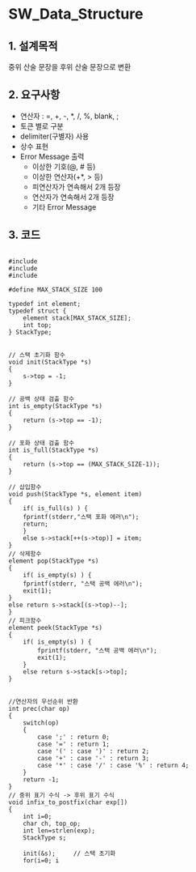 # SW_Data_Structure

## 1. 설계목적
중위 산술 문장을 후위 산술 문장으로 변환

## 2. 요구사항
* 연산자 : =, +, -, *, /, %, blank, ;  
* 토큰 별로 구분  
* delimiter(구별자) 사용   
* 상수 표현  
* Error Message 출력  
  - 이상한 기호(@, # 등)  
  - 이상한 연산자(+*, > 등)  
  - 피연산자가 연속해서 2개 등장  
  - 연산자가 연속해서 2개 등장  
  - 기타 Error Message  
  
## 3. 코드
<pre><code>
#include <stdio.h>
#include <stdlib.h>
#include <string.h>

#define MAX_STACK_SIZE 100

typedef int element;
typedef struct {
	element stack[MAX_STACK_SIZE];
	int top;
} StackType;


// 스택 초기화 함수
void init(StackType *s)
{
	s->top = -1;
}

// 공백 상태 검출 함수
int is_empty(StackType *s)
{
	return (s->top == -1);
}

// 포화 상태 검출 함수
int is_full(StackType *s)
{
	return (s->top == (MAX_STACK_SIZE-1));
}

// 삽입함수
void push(StackType *s, element item)
{
	if( is_full(s) ) {
	fprintf(stderr,"스택 포화 에러\n");
	return;
	}
	else s->stack[++(s->top)] = item;
}
// 삭제함수
element pop(StackType *s)
{
	if( is_empty(s) ) {
	fprintf(stderr, "스택 공백 에러\n");
	exit(1);
}
else return s->stack[(s->top)--];
}
// 피크함수
element peek(StackType *s)
{
	if( is_empty(s) ) {
		fprintf(stderr, "스택 공백 에러\n");
		exit(1);
	}
	else return s->stack[s->top];
}


//연산자의 우선순위 반환
int prec(char op)
{
	switch(op)
	{
		case ';' : return 0;
		case '=' : return 1;
		case '(' : case ')' : return 2;
		case '+' : case '-' : return 3;
		case '*' : case '/' : case '%' : return 4;
	}
	return -1;
}
// 중위 표기 수식 -> 후위 표기 수식
void infix_to_postfix(char exp[])
{  
	int i=0;
	char ch, top_op;  
	int len=strlen(exp);
	StackType s;

	init(&s);     // 스택 초기화
	for(i=0; i<len; i++){
		ch = exp[i];
		// 연산자이면
		switch(ch){
			case ';': case '=': case '+': case '-': case '*': case '/': // 연산자
			// 스택에 있는 연산자의 우선순위가 더 크거나 같으면 출력
			while(!is_empty(&s) && (prec(ch) <= prec(peek(&s))))
			printf("%c", pop(&s));
			push(&s, ch);
			break;
			case '(': // 왼쪽 괄호
			push(&s, ch);
			break;
			case ')': // 오른쪽 괄호
			top_op = pop(&s);
			// 왼쪽 괄호를 만날때까지 출력
			while( top_op != '(' ) {
			printf("%c", top_op);
			top_op = pop(&s);
			}
		break;
		default:  // 피연산자

		printf("%c", ch);
		break;
		}
	}
	while( !is_empty(&s) ) // 스택에 저장된 연산자들 출력
	printf("%c", pop(&s));
}
//
int main()
{
	infix_to_postfix("average=((temp1+temp2)*23)/(num1-num2);");
 
	return 0;
}
</code></pre>
